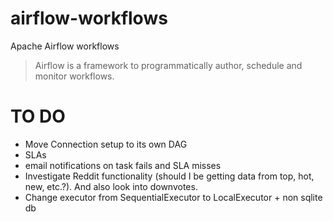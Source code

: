 # airflow-workflows
Apache Airflow workflows

> Airflow is a framework to programmatically author, schedule and monitor workflows.


# TO DO
* Move Connection setup to its own DAG
* SLAs
* email notifications on task fails and SLA misses
* Investigate Reddit functionality (should I be getting data from top, hot, new, etc.?). And also look into downvotes.
* Change executor from SequentialExecutor to LocalExecutor + non sqlite db